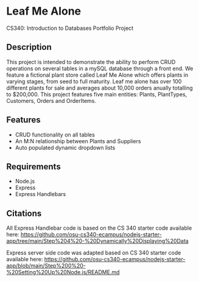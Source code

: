 # Leaf Me Alone

CS340: Introduction to Databases Portfolio Project

## Description

This project is intended to demonstrate the ability to perform CRUD operations on several tables in a mySQL database through a front end. We feature a fictional plant store called Leaf Me Alone which offers plants in varying stages, from seed to full maturity. Leaf me alone has over 100 different plants for sale and averages about 10,000 orders anually totalling to $200,000. This project features five main entities: Plants, PlantTypes, Customers, Orders and OrderItems.

## Features

- CRUD functionality on all tables
- An M:N relationship between Plants and Suppliers
- Auto populated dynamic dropdown lists

## Requirements

- Node.js
- Express
- Express Handlebars

## Citations

All Express Handlebar code is based on the CS 340 starter code available here: https://github.com/osu-cs340-ecampus/nodejs-starter-app/tree/main/Step%204%20-%20Dynamically%20Displaying%20Data

Express server side code was adapted based on CS 340 starter code available here: https://github.com/osu-cs340-ecampus/nodejs-starter-app/blob/main/Step%200%20-%20Setting%20Up%20Node.js/README.md